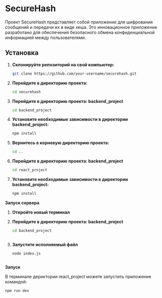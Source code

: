 # SecureHash
Проект SecureHash представляет собой приложение для шифрования сообщений и передачи их в виде хеша. Это инновационное приложение разработано для обеспечения безопасного обмена конфиденциальной информацией между пользователями.

## Установка

1. **Склонируйте репозиторий на свой компьютер:**

   ```bash
   git clone https://github.com/your-username/securehash.git
   
2. **Перейдите в директорию проекта:**

   ```bash
   cd securehash
   
3. **Перейдите в директорию проекта: backend_project**

   ```bash
   cd backend_project

   
4. **Установите необходимые зависимости в директории backend_project:**

   ```bash
   npm install

5. **Вернитесь в корневую директорию проекта:**

   ```bash
   cd ..
   
6. **Перейдите в директорию проекта: backend_project**

   ```bash
   cd react_project

7. **Установите необходимые зависимости в директории backend_project:**

   ```bash
   npm install


 **Запуск сервера**

   1. **Откройте новый терминал**
   
   2. **Перейдите в директорию проекта: backend_project**
   
      ```bash
      cd backend_project
   
   3. **Запустите исполняемый файл**
   
      ```bash
      node index.js
   
 **Запуск**

 В терминале дериктории react_project можете запустить приложение командой:
 
   ```bash
   npm run dev
